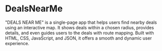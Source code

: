 # DealsNearMe
"DEALS NEAR ME" is a single-page app that helps users find nearby deals using an interactive map. It shows deals within a chosen radius, provides details, and even guides users to the deals with route mapping. Built with HTML, CSS, JavaScript, and JSON, it offers a smooth and dynamic user experience.
